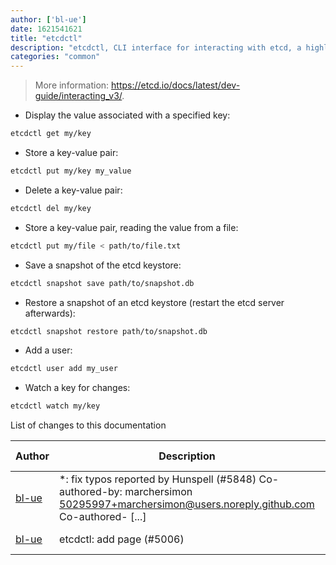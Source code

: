 ```yaml
---
author: ['bl-ue']
date: 1621541621
title: "etcdctl"
description: "etcdctl, CLI interface for interacting with etcd, a highly-available key-value pair store."
categories: "common"
---
```

> More information: <https://etcd.io/docs/latest/dev-guide/interacting_v3/>.

- Display the value associated with a specified key:

```bash
etcdctl get my/key
```

- Store a key-value pair:

```bash
etcdctl put my/key my_value
```

- Delete a key-value pair:

```bash
etcdctl del my/key
```

- Store a key-value pair, reading the value from a file:

```bash
etcdctl put my/file < path/to/file.txt
```

- Save a snapshot of the etcd keystore:

```bash
etcdctl snapshot save path/to/snapshot.db
```

- Restore a snapshot of an etcd keystore (restart the etcd server afterwards):

```bash
etcdctl snapshot restore path/to/snapshot.db
```

- Add a user:

```bash
etcdctl user add my_user
```

- Watch a key for changes:

```bash
etcdctl watch my/key
```
List of changes to this documentation


Author | Description | ISO 8601 Date | GitHub link
------|-----|-----|-----
[bl-ue](mailto:54780737+bl-ue@users.noreply.github.com) | *: fix typos reported by Hunspell (#5848) Co-authored-by: marchersimon <50295997+marchersimon@users.noreply.github.com> Co-authored- [...] | 2021-05-20T22:13:41 | [8ebd171d6f00](https://github.com/tldr-pages/tldr/commit/8ebd171d6f001698709fefc02b1fd5cc9f3a99c4)
[bl-ue](mailto:54780737+bl-ue@users.noreply.github.com) | etcdctl: add page (#5006) | 2020-12-11T22:29:31 | [244a7b1c707c](https://github.com/tldr-pages/tldr/commit/244a7b1c707ca3853ab2aa6d9509352d21ba0023)

